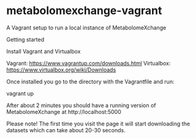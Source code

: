 metabolomexchange-vagrant
=========================

A Vagrant setup to run a local instance of MetabolomeXchange

Getting started

Install Vagrant and Virtualbox

Vagrant: https://www.vagrantup.com/downloads.html
Virtualbox: https://www.virtualbox.org/wiki/Downloads

Once installed you go to the directory with the Vagrantfile and run:

vagrant up

After about 2 minutes you should have a running version of MetabolomeXchange at http://localhost:5000

Please note! The first time you visit the page it will start downloading the datasets which can take about 20-30 seconds. 